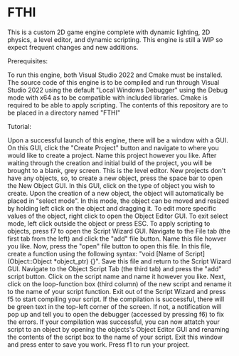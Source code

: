 # FTHI
This is a custom 2D game engine complete with dynamic lighting, 2D physics, a level editor, and dynamic scripting. This engine is still a WIP so expect frequent changes and new additions.


Prerequisites:

To run this engine, both Visual Studio 2022 and Cmake must be installed. The source code of this engine is to be compiled and run through Visual Studio 2022 using the default "Local Windows Debugger" using the Debug mode with x64 as to be compatible with included libraries. Cmake is required to be able to apply scripting. The contents of this repository are to be placed in a directory named "FTHI"


Tutorial:

Upon a successful launch of this engine, there will be a window with a GUI. On this GUI, click the "Create Project" button and navigate to where you would like to create a project. Name this project however you like. After waiting through the creation and initial build of the project, you will be brought to a blank, grey screen. This is the level editor. New projects don't have any objects, so, to create a new object, press the space bar to open the New Object GUI. In this GUI, click on the type of object you wish to create. Upon the creation of a new object, the object will automatically be placed in "select mode". In this mode, the object can be moved and resized by holding left click on the object and dragging it. To edit more specific values of the object, right click to open the Object Editor GUI. To exit select mode, left click outside the object or press ESC. To apply scripting to objects, press f7 to open the Script Wizard GUI. Navigate to the File tab (the first tab from
the left) and click the "add" file button. Name this file howver you like. Now, press the "open" file button to open this file. In this file, create a function using the following syntax: "void [Name of Script](Object::Object *object_ptr) {}". Save this file and return to the Script Wizard GUI. Navigate to the Object Script Tab (the third tab) and press the "add" script button. Click on the script name and name it however you like. Next, click on the loop-function box (third column) of the new script and rename it to the name of your script function. Exit out of the Script Wizard and press f5 to start compiling your script. If the compilation is successful, there will be green text in the top-left corner of the screen. If not, a notification will pop up and tell you to open the debugger (accessed by pressing f6) to fix the errors. If your compilation was successful, you can now attatch your script to an object by opening the objects's Object Editor GUI and renaming the contents of the script box to the name of your script. Exit this window and press enter to save you work. Press f1 to run your project.
